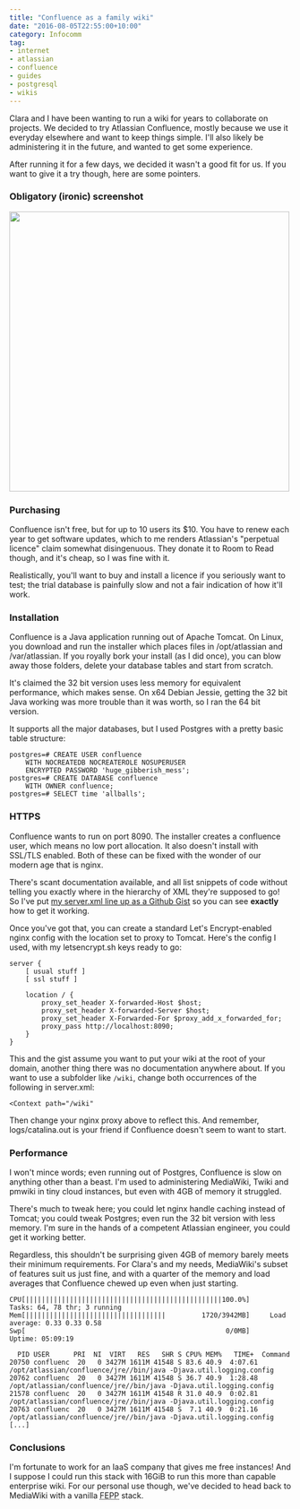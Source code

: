 ```yaml
---
title: "Confluence as a family wiki"
date: "2016-08-05T22:55:00+10:00"
category: Infocomm
tag:
- internet
- atlassian
- confluence
- guides
- postgresql
- wikis
---
```

Clara and I have been wanting to run a wiki for years to collaborate on projects. We decided to try Atlassian Confluence, mostly because we use it everyday elsewhere and want to keep things simple. I'll also likely be administering it in the future, and wanted to get some experience.

After running it for a few days, we decided it wasn't a good fit for us. If you want to give it a try though, here are some pointers.

### Obligatory (ironic) screenshot

<p><img src="https://rubenerd.com/files/2016/confluence-screenshot.png" srcset="https://rubenerd.com/files/2016/confluence-screenshot.png 1x, https://rubenerd.com/files/2016/confluence-screenshot@2x.png 2x" alt="" style="width:500px" /></p>

### Purchasing

Confluence isn't free, but for up to 10 users its $10. You have to renew each year to get software updates, which to me renders Atlassian's "perpetual licence" claim somewhat disingenuous. They donate it to Room to Read though, and it's cheap, so I was fine with it.

Realistically, you'll want to buy and install a licence if you seriously want to test; the trial database is painfully slow and not a fair indication of how it'll work.

### Installation

Confluence is a Java application running out of Apache Tomcat. On Linux, you download and run the installer which places files in /opt/atlassian and /var/atlassian. If you royally bork your install (as I did once), you can blow away those folders, delete your database tables and start from scratch.

It's claimed the 32 bit version uses less memory for equivalent performance, which makes sense. On x64 Debian Jessie, getting the 32 bit Java working was more trouble than it was worth, so I ran the 64 bit version.

It supports all the major databases, but I used Postgres with a pretty basic table structure:

    postgres=# CREATE USER confluence 
        WITH NOCREATEDB NOCREATEROLE NOSUPERUSER 
        ENCRYPTED PASSWORD 'huge_gibberish_mess';
    postgres=# CREATE DATABASE confluence
        WITH OWNER confluence;
    postgres=# SELECT time 'allballs';

### HTTPS

Confluence wants to run on port 8090. The installer creates a confluence user, which means no low port allocation. It also doesn't install with SSL/TLS enabled. Both of these can be fixed with the wonder of our modern age that is nginx.

There's scant documentation available, and all list snippets of code without telling you exactly where in the hierarchy of XML they're supposed to go! So I've put [my server.xml line up as a Github Gist](https://gist.github.com/rubenerd/f53ff757fabf5376fe86f5c30da1cb48) so you can see **exactly** how to get it working.

Once you've got that, you can create a standard Let's Encrypt-enabled nginx config with the location set to proxy to Tomcat. Here's the config I used, with my letsencrypt.sh keys ready to go:

    server {
        [ usual stuff ]
        [ ssl stuff ]

        location / {
            proxy_set_header X-forwarded-Host $host;
            proxy_set_header X-forwarded-Server $host;
            proxy_set_header X-Forwarded-For $proxy_add_x_forwarded_for;
            proxy_pass http://localhost:8090;
        }
    }

This and the gist assume you want to put your wiki at the root of your domain, another thing there was no documentation anywhere about. If you want to use a subfolder like `/wiki`, change both occurrences of the following in server.xml:

    <Context path="/wiki"

Then change your nginx proxy above to reflect this. And remember, logs/catalina.out is your friend if Confluence doesn't seem to want to start.

### Performance

I won't mince words; even running out of Postgres, Confluence is slow on anything other than a beast. I'm used to administering MediaWiki, Twiki and pmwiki in tiny cloud instances, but even with 4GB of memory it struggled.

There's much to tweak here; you could let nginx handle caching instead of Tomcat; you could tweak Postgres; even run the 32 bit version with less memory. I'm sure in the hands of a competent Atlassian engineer, you could get it working better.

Regardless, this shouldn't be surprising given 4GB of memory barely meets their minimum requirements. For Clara's and my needs, MediaWiki's subset of features suit us just fine, and with a quarter of the memory and load averages that Confluence chewed up even when just starting.

    CPU[|||||||||||||||||||||||||||||||||||||||||||||||||100.0%]     Tasks: 64, 78 thr; 3 running
    Mem[|||||||||||||||||||||||||||||||||||         1720/3942MB]     Load average: 0.33 0.33 0.58
    Swp[                                                  0/0MB]     Uptime: 05:09:19

      PID USER      PRI  NI  VIRT   RES   SHR S CPU% MEM%   TIME+  Command
    20750 confluenc  20   0 3427M 1611M 41548 S 83.6 40.9  4:07.61 /opt/atlassian/confluence/jre//bin/java -Djava.util.logging.config
    20762 confluenc  20   0 3427M 1611M 41548 S 36.7 40.9  1:28.48 /opt/atlassian/confluence/jre//bin/java -Djava.util.logging.config
    21578 confluenc  20   0 3427M 1611M 41548 R 31.0 40.9  0:02.81 /opt/atlassian/confluence/jre//bin/java -Djava.util.logging.config
    20763 confluenc  20   0 3427M 1611M 41548 S  7.1 40.9  0:21.16 /opt/atlassian/confluence/jre//bin/java -Djava.util.logging.config
    [...]

### Conclusions

I'm fortunate to work for an IaaS company that gives me free instances! And I suppose I could run this stack with 16GiB to run this more than capable enterprise wiki. For our personal use though, we've decided to head back to MediaWiki with a vanilla <abbr title="FreeBSD nginx Postgres PHP">FEPP</abbr> stack.


